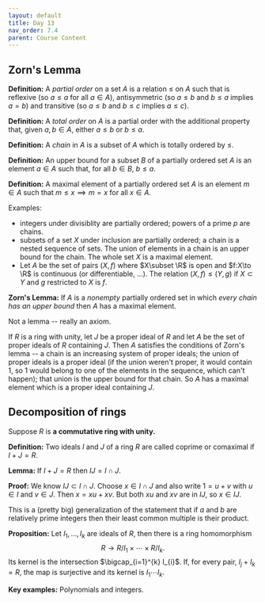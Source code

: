 ```yaml
---
layout: default
title: Day 13
nav_order: 7.4
parent: Course Content
---
```


## Zorn's Lemma

**Definition:** A *partial order* on a set $A$ is a relation $\le$ on $A$ such that is reflexive (so $a\le a$ for all $a\in A$), antisymmetric (so $a\le b$ and $b\le a$ implies $a=b$) and transitive (so $a\le b$ and $b\le c$ implies $a\le c$).

**Definition:** A *total order* on $A$ is a partial order with the additional property that, given $a,b\in A$,
either $a\le b$ or $b\le a$. 


**Definition:** A *chain* in $A$ is a subset of $A$ which is totally ordered by $\le$. 

**Definition:** An upper bound for a subset $B$ of a partially ordered set $A$ is an element $a\in A$ such that, for all $b\in B$, $b\le a$. 

**Definition:** A maximal element of a partially ordered set $A$ is an element $m\in A$ such that $m\le x\implies m=x$
for all $x\in A$.

Examples:

- integers under divisiblity are partially ordered; powers of a prime $p$ are chains. 
- subsets of a set $X$ under inclusion are partially ordered; a chain is a nested sequence of sets. The union
    of elements in a chain is an upper bound for the chain.  The whole set $X$ is a maximal element. 
- Let $A$ be the set of pairs $(X,f)$ where $X\subset \R$ is open and $f:X\to \R$ is continuous (or differentiable, ...). The relation $(X,f)\le (Y,g)$ if $X\subset Y$ and $g$ restricted to $X$ is $f$. 

**Zorn's Lemma:** If $A$ is a *nonempty* partially ordered set in which *every chain has an upper bound* then
$A$ has a maximal element.

Not a lemma -- really an axiom.

If $R$ is a  ring with unity, let $J$ be a proper ideal of $R$ and let $A$ be the set of proper ideals
of $R$ containing $J$.  Then $A$ satisfies the conditions of Zorn's lemma -- a chain is an increasing
system of proper ideals; the union of proper ideals
is a proper ideal (if the union weren't proper, it would contain $1$, so $1$ would belong to one of the elements in the sequence, which can't happen); that union is the upper bound for that chain.  So $A$ has a maximal element which is a proper ideal  containing $J$. 

## Decomposition of rings

Suppose $R$ is **a commutative ring with unity.**

**Definition:** Two ideals $I$ and $J$  of a ring $R$ are called coprime or comaximal if $I+J=R$.

**Lemma:** If $I+J=R$ then $IJ=I\cap J$.  

**Proof:** We know $IJ\subset I\cap J$. Choose $x\in I\cap J$ and also write $1=u+v$ with $u\in I$ and $v\in J$.  Then $x=xu+xv$.  But both $xu$ and $xv$ are in $IJ$, so $x\in IJ$. 

This is a (pretty big) generalization of the statement that if $a$ and $b$ are relatively prime integers then their least common multiple is their product. 

**Proposition:** Let $I_{1},\ldots, I_{k}$ are ideals of $R$, then there is a ring homomorphism
$$
R\to R/I_{1}\times \cdots\times R/I_{k}.
$$
Its kernel is the intersection $\bigcap_{i=1}^{k} I_{i}$. If, for every pair, $I_{j}+I_{k}=R$, 
the map is surjective and its kernel is $I_{1}\cdots I_{k}$.

**Key examples:** Polynomials and integers.

